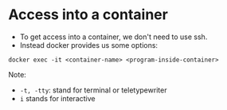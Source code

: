 # Access into a container

- To get access into a container, we don't need to use ssh.
- Instead docker provides us some options:
```
docker exec -it <container-name> <program-inside-container>
```

Note: 
- `-t, -tty`: stand for terminal or teletypewriter
- `i` stands for interactive